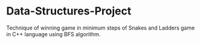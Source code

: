 # Data-Structures-Project
Technique of winning game in minimum steps of Snakes and Ladders game in C++ language using BFS algorithm. 
